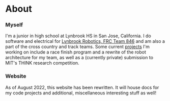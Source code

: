 # About

### Myself

I'm a junior in high school at Lynbrook HS in San Jose, California. I do software and electrical for [Lynbrook Robotics, FRC Team 846](https://github.com/Team846) and am also a part of the cross country and track teams. Some current [projects](https://apawate.github.io/projects.md) I'm working on include a race finish program and a rewrite of the robot architecture for my team, as well as a (currently private) submission to MIT's THINK research competition.

### Website

As of August 2022, this website has been rewritten. It will house docs for my code projects and additional, miscellaneous interesting stuff as well!
